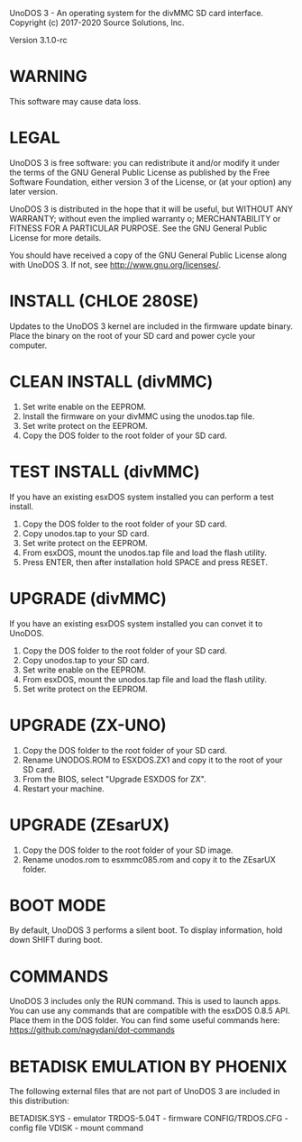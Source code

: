 UnoDOS 3 - An operating system for the divMMC SD card interface.
Copyright (c) 2017-2020 Source Solutions, Inc.


Version 3.1.0-rc

WARNING
=======
This software may cause data loss.

LEGAL
=====
UnoDOS 3 is free software: you can redistribute it and/or modify
it under the terms of the GNU General Public License as published by
the Free Software Foundation, either version 3 of the License, or
(at your option) any later version.

UnoDOS 3 is distributed in the hope that it will be useful,
but WITHOUT ANY WARRANTY; without even the implied warranty o;
MERCHANTABILITY or FITNESS FOR A PARTICULAR PURPOSE. See the
GNU General Public License for more details.

You should have received a copy of the GNU General Public License
along with UnoDOS 3. If not, see <http://www.gnu.org/licenses/>.

INSTALL (CHLOE 280SE)
=====================
Updates to the UnoDOS 3 kernel are included in the firmware update binary.
Place the binary on the root of your SD card and power cycle your computer.

CLEAN INSTALL (divMMC)
======================
1) Set write enable on the EEPROM.
2) Install the firmware on your divMMC using the unodos.tap file.
3) Set write protect on the EEPROM.
4) Copy the DOS folder to the root folder of your SD card.

TEST INSTALL (divMMC)
=====================
If you have an existing esxDOS system installed you can perform a test install.
1) Copy the DOS folder to the root folder of your SD card.
2) Copy unodos.tap to your SD card.
3) Set write protect on the EEPROM.
4) From esxDOS, mount the unodos.tap file and load the flash utility.
5) Press ENTER, then after installation hold SPACE and press RESET.

UPGRADE (divMMC)
================
If you have an existing esxDOS system installed you can convet it to UnoDOS.
1) Copy the DOS folder to the root folder of your SD card.
2) Copy unodos.tap to your SD card.
3) Set write enable on the EEPROM.
4) From esxDOS, mount the unodos.tap file and load the flash utility.
5) Set write protect on the EEPROM.

UPGRADE (ZX-UNO)
================
1) Copy the DOS folder to the root folder of your SD card.
2) Rename UNODOS.ROM to ESXDOS.ZX1 and copy it to the root of your SD card.
3) From the BIOS, select "Upgrade ESXDOS for ZX".
4) Restart your machine.

UPGRADE (ZEsarUX)
=================
1) Copy the DOS folder to the root folder of your SD image.
2) Rename unodos.rom to esxmmc085.rom and copy it to the ZEsarUX folder.

BOOT MODE
=========
By default, UnoDOS 3 performs a silent boot. To display information, hold
down SHIFT during boot.

COMMANDS
========
UnoDOS 3 includes only the RUN command. This is used to launch apps.
You can use any commands that are compatible with the esxDOS 0.8.5 API.
Place them in the DOS folder. You can find some useful commands here:
https://github.com/nagydani/dot-commands

BETADISK EMULATION BY PHOENIX
=============================
The following external files that are not part of UnoDOS 3 are included in this
distribution:

BETADISK.SYS     - emulator
TRDOS-5.04T      - firmware
CONFIG/TRDOS.CFG - config file
VDISK            - mount command
